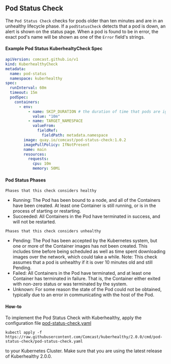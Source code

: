 ## Pod Status Check

The `Pod Status Check` checks for pods older than ten minutes and are in an unhealthy lifecycle phase.  If a
`podStatusCheck` detects that a pod is down, an alert is shown on the status page. When a pod is found to be in error, 
the exact pod's name will be shown as one of the `Error` field's strings.


#### Example Pod Status KuberhealtyCheck Spec
```yaml
apiVersion: comcast.github.io/v1
kind: KuberhealthyCheck
metadata:
  name: pod-status
  namespace: kuberhealthy
spec:
  runInterval: 60m
  timeout: 15m
  podSpec:
    containers:
      - env:
          - name: SKIP_DURATION # the duration of time that pods are ignored for after being created
            value: "10m"
          - name: TARGET_NAMESPACE
            valueFrom:
              fieldRef:
                fieldPath: metadata.namespace
        image: quay.io/comcast/pod-status-check:1.0.2
        imagePullPolicy: IfNotPresent
        name: main
        resources:
          requests:
            cpu: 10m
            memory: 50Mi
```

#### Pod Status Phases
`Phases that this check considers healthy`
- Running:  The Pod has been bound to a node, and all of the Containers have been created. At least one Container is still running, or is in the process of starting or restarting.
- Succeeded:  All Containers in the Pod have terminated in success, and will not be restarted.

`Phases that this check considers unhealthy`
- Pending:  The Pod has been accepted by the Kubernetes system, but one or more of the Container images has not been created. This includes time before being scheduled as well as time spent downloading images over the network, which could take a while.
Note: This check assumes that a pod is unhealthy if it is over 10 minutes old and still Pending. 
- Failed:  All Containers in the Pod have terminated, and at least one Container has terminated in failure. That is, the Container either exited with non-zero status or was terminated by the system.
- Unknown:  For some reason the state of the Pod could not be obtained, typically due to an error in communicating with the host of the Pod.


#### How-to
To implement the Pod Status Check with Kuberhealthy, apply the configuration file [pod-status-check.yaml](pod-status-check.yaml)

`kubectl apply -f https://raw.githubusercontent.com/Comcast/kuberhealthy/2.0.0/cmd/pod-status-check/pod-status-check.yaml`

to your Kubernetes Cluster.  Make sure that you are using the latest release of Kuberhealthy 2.0.0.
